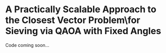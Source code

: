 # A Practically Scalable Approach to the Closest Vector Problem\\for Sieving via QAOA with Fixed Angles

Code coming soon...

